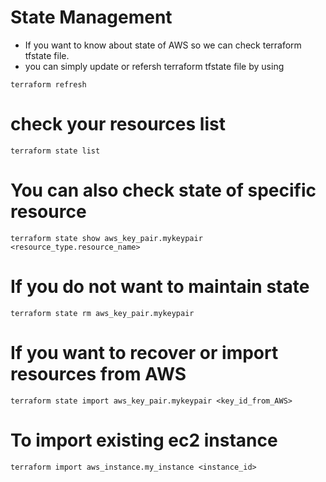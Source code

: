 # State Management 
- If you want to know about state of AWS so we can check terraform tfstate file.
- you can simply update or refersh terraform tfstate file by using 
```
terraform refresh
```

# check your resources list 
```
terraform state list 
```
# You can also check state of specific resource 
```
terraform state show aws_key_pair.mykeypair <resource_type.resource_name> 
``` 
# If you do not want to maintain state 
```
terraform state rm aws_key_pair.mykeypair
```
# If you want to recover or import resources from AWS 
```
terraform state import aws_key_pair.mykeypair <key_id_from_AWS>
```
# To import existing ec2 instance 
```
terraform import aws_instance.my_instance <instance_id>
```
